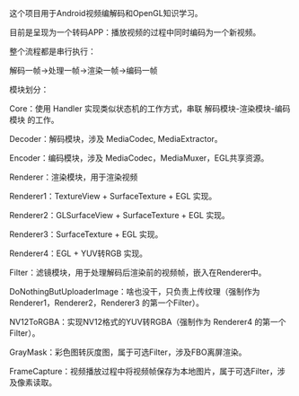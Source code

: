 这个项目用于Android视频编解码和OpenGL知识学习。

目前是呈现为一个转码APP：播放视频的过程中同时编码为一个新视频。


整个流程都是串行执行：

解码一帧->处理一帧->渲染一帧->编码一帧


模块划分：

Core：使用 Handler 实现类似状态机的工作方式，串联 解码模块-渲染模块-编码模块 的工作。

Decoder：解码模块，涉及 MediaCodec, MediaExtractor。

Encoder：编码模块，涉及 MediaCodec，MediaMuxer，EGL共享资源。

Renderer：渲染模块，用于渲染视频

  Renderer1：TextureView + SurfaceTexture + EGL 实现。
  
  Renderer2：GLSurfaceView + SurfaceTexture + EGL 实现。
  
  Renderer3：SurfaceTexture + EGL 实现。
  
  Renderer4：EGL + YUV转RGB 实现。
  
Filter：滤镜模块，用于处理解码后渲染前的视频帧，嵌入在Renderer中。

  DoNothingButUploaderImage：啥也没干，只负责上传纹理（强制作为 Renderer1，Renderer2，Renderer3 的第一个Filter）。
  
  NV12ToRGBA：实现NV12格式的YUV转RGBA（强制作为 Renderer4 的第一个Filter）。
  
  GrayMask：彩色图转灰度图，属于可选Filter，涉及FBO离屏渲染。
  
  FrameCapture：视频播放过程中将视频帧保存为本地图片，属于可选Filter，涉及像素读取。
  
  
















































  
  
